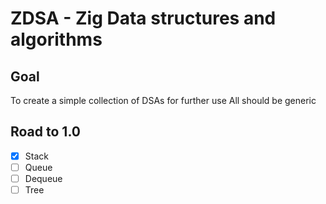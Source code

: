 # ZDSA - Zig Data structures and algorithms

## Goal

To create a simple collection of DSAs for further use
All should be generic

## Road to 1.0

- [x] Stack
- [ ] Queue
- [ ] Dequeue
- [ ] Tree

